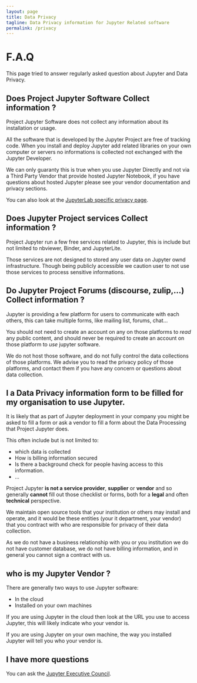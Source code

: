 ```yaml
---
layout: page
title: Data Privacy
tagline: Data Privacy information for Jupyter Related software
permalink: /privacy
---
```



# F.A.Q

This page tried to answer regularly asked question about Jupyter and Data Privacy.

## Does Project Jupyter **Software** Collect information ? 

Project Jupyter Software does not collect any information about its installation or usage. 

All the software that is developed by the Jupyter Project are free of tracking
code. When you install and deploy Jupyter add related libraries on your own
computer or servers no informations is collected not exchanged with the Jupyter
Developer.

We can only guaranty this is true when you use Jupyter Directly and not via a
Third Party Vendor that provide hosted Jupyter Notebook, if you have questions
about hosted Jupyter please see your vendor documentation and privacy sections.

You can also look at the [JupyterLab specific privacy
page](https://jupyterlab.readthedocs.io/en/stable/privacy_policies.html).

## Does Jupyter Project **services** Collect information ?

Project Jupyter run a few free services related to Jupyter, this is include but
not limited to nbviewer, Binder, and JupyterLite. 

Those services are not designed to stored any user data on Jupyter ownd
infrastructure. Though being publicly accessible we caution user to not use
those services to process sensitive informations.

## Do Jupyter Project Forums (discourse, zulip,...) Collect information ?

Jupyter is providing a few platform for users to communicate with each others, 
this can take multiple forms, like mailing list, forums, chat... 

You should not need to create an account on any on those platforms to _read_ any
public content, and should never be required to create an account on those
platform to _use_ jupyter software.

We do not host those software, and do not fully control the data collections
of those platforms. We advise you to read the privacy policy of those platforms,
and contact them if you have any concern or questions about data collection. 

## I a Data Privacy information form to be filled for my organisation to use Jupyter.

It is likely that as part of Jupyter deployment in your company you might be
asked to fill a form or ask a vendor to fill a form about the Data Processing
that Project Jupyter does.

This often include but is not limited to:

 - which data is collected
 - How is billing information secured
 - Is there a background check for people having access to this information.
 - ...

Project Jupyter **is not a service provider**, **supplier** or **vendor** and so
generally **cannot** fill out those checklist or forms, both for a **legal** and 
often **technical** perspective.

We maintain open source tools that your institution or others may install and
operate, and it would be these entities (your it department, your vendor) that
you contract with who are responsible for privacy of their data collection.

As we do not have a business relationship with you or you institution we do not
have customer database, we do not have billing information, and in general you
cannot sign a contract with us.

## who is my Jupyter Vendor ?

There are generally two ways to use Jupyter software:
 - In the cloud
 - Installed on your own machines

If you are using Jupyter in the cloud then look at the URL you use to access
Jupyter, this will likely indicate who your vendor is. 

If you are using Jupyter on your own machine, the way you installed Jupyter will
tell you who your vendor is.

## I have more questions

You can ask the [Jupyter Executive Council](https://executive-council-team-compass.readthedocs.io/en/latest/). 





















